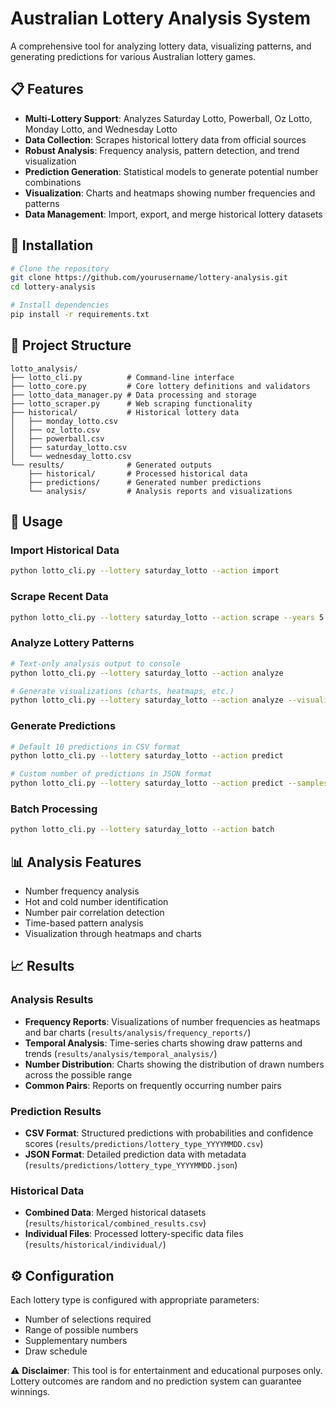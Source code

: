 
# Australian Lottery Analysis System

A comprehensive tool for analyzing lottery data, visualizing patterns, and generating predictions for various Australian lottery games.

## 📋 Features

- **Multi-Lottery Support**: Analyzes Saturday Lotto, Powerball, Oz Lotto, Monday Lotto, and Wednesday Lotto
- **Data Collection**: Scrapes historical lottery data from official sources
- **Robust Analysis**: Frequency analysis, pattern detection, and trend visualization
- **Prediction Generation**: Statistical models to generate potential number combinations
- **Visualization**: Charts and heatmaps showing number frequencies and patterns
- **Data Management**: Import, export, and merge historical lottery datasets

## 🚀 Installation

```bash
# Clone the repository
git clone https://github.com/yourusername/lottery-analysis.git
cd lottery-analysis

# Install dependencies
pip install -r requirements.txt
```

## 📁 Project Structure

```
lotto_analysis/
├── lotto_cli.py          # Command-line interface
├── lotto_core.py         # Core lottery definitions and validators
├── lotto_data_manager.py # Data processing and storage
├── lotto_scraper.py      # Web scraping functionality
├── historical/           # Historical lottery data
│   ├── monday_lotto.csv
│   ├── oz_lotto.csv
│   ├── powerball.csv
│   ├── saturday_lotto.csv
│   └── wednesday_lotto.csv
└── results/              # Generated outputs
    ├── historical/       # Processed historical data
    ├── predictions/      # Generated number predictions
    └── analysis/         # Analysis reports and visualizations
```

## 🔧 Usage

### Import Historical Data
```bash
python lotto_cli.py --lottery saturday_lotto --action import
```

### Scrape Recent Data
```bash
python lotto_cli.py --lottery saturday_lotto --action scrape --years 5
```

### Analyze Lottery Patterns
```bash
# Text-only analysis output to console
python lotto_cli.py --lottery saturday_lotto --action analyze

# Generate visualizations (charts, heatmaps, etc.)
python lotto_cli.py --lottery saturday_lotto --action analyze --visualize
```

### Generate Predictions
```bash
# Default 10 predictions in CSV format
python lotto_cli.py --lottery saturday_lotto --action predict

# Custom number of predictions in JSON format
python lotto_cli.py --lottery saturday_lotto --action predict --samples 20 --format json
```

### Batch Processing
```bash
python lotto_cli.py --lottery saturday_lotto --action batch
```

## 📊 Analysis Features

- Number frequency analysis
- Hot and cold number identification
- Number pair correlation detection
- Time-based pattern analysis
- Visualization through heatmaps and charts

## 📈 Results

### Analysis Results
- **Frequency Reports**: Visualizations of number frequencies as heatmaps and bar charts (`results/analysis/frequency_reports/`)
- **Temporal Analysis**: Time-series charts showing draw patterns and trends (`results/analysis/temporal_analysis/`)
- **Number Distribution**: Charts showing the distribution of drawn numbers across the possible range
- **Common Pairs**: Reports on frequently occurring number pairs

### Prediction Results
- **CSV Format**: Structured predictions with probabilities and confidence scores (`results/predictions/lottery_type_YYYYMMDD.csv`)
- **JSON Format**: Detailed prediction data with metadata (`results/predictions/lottery_type_YYYYMMDD.json`)

### Historical Data
- **Combined Data**: Merged historical datasets (`results/historical/combined_results.csv`)
- **Individual Files**: Processed lottery-specific data files (`results/historical/individual/`)

## ⚙️ Configuration

Each lottery type is configured with appropriate parameters:
- Number of selections required
- Range of possible numbers
- Supplementary numbers
- Draw schedule



⚠️ **Disclaimer**: This tool is for entertainment and educational purposes only. Lottery outcomes are random and no prediction system can guarantee winnings.
